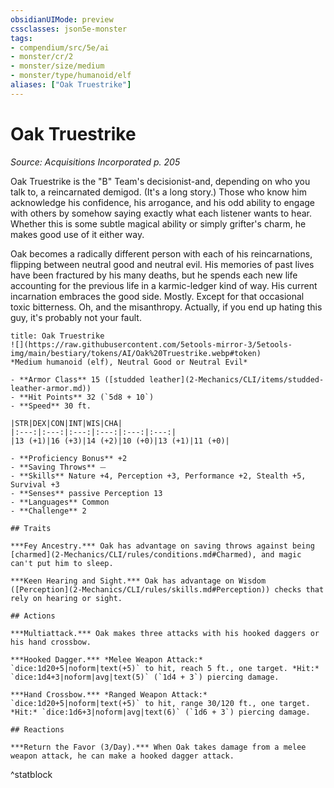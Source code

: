 ```yaml
---
obsidianUIMode: preview
cssclasses: json5e-monster
tags:
- compendium/src/5e/ai
- monster/cr/2
- monster/size/medium
- monster/type/humanoid/elf
aliases: ["Oak Truestrike"]
---
```

# Oak Truestrike
*Source: Acquisitions Incorporated p. 205*  

Oak Truestrike is the "B" Team's decisionist-and, depending on who you talk to, a reincarnated demigod. (It's a long story.) Those who know him acknowledge his confidence, his arrogance, and his odd ability to engage with others by somehow saying exactly what each listener wants to hear. Whether this is some subtle magical ability or simply grifter's charm, he makes good use of it either way.

Oak becomes a radically different person with each of his reincarnations, flipping between neutral good and neutral evil. His memories of past lives have been fractured by his many deaths, but he spends each new life accounting for the previous life in a karmic-ledger kind of way. His current incarnation embraces the good side. Mostly. Except for that occasional toxic bitterness. Oh, and the misanthropy. Actually, if you end up hating this guy, it's probably not your fault.

```ad-statblock
title: Oak Truestrike
![](https://raw.githubusercontent.com/5etools-mirror-3/5etools-img/main/bestiary/tokens/AI/Oak%20Truestrike.webp#token)
*Medium humanoid (elf), Neutral Good or Neutral Evil*

- **Armor Class** 15 ([studded leather](2-Mechanics/CLI/items/studded-leather-armor.md))
- **Hit Points** 32 (`5d8 + 10`)
- **Speed** 30 ft.

|STR|DEX|CON|INT|WIS|CHA|
|:---:|:---:|:---:|:---:|:---:|:---:|
|13 (+1)|16 (+3)|14 (+2)|10 (+0)|13 (+1)|11 (+0)|

- **Proficiency Bonus** +2
- **Saving Throws** ⏤
- **Skills** Nature +4, Perception +3, Performance +2, Stealth +5, Survival +3
- **Senses** passive Perception 13
- **Languages** Common
- **Challenge** 2

## Traits

***Fey Ancestry.*** Oak has advantage on saving throws against being [charmed](2-Mechanics/CLI/rules/conditions.md#Charmed), and magic can't put him to sleep.

***Keen Hearing and Sight.*** Oak has advantage on Wisdom ([Perception](2-Mechanics/CLI/rules/skills.md#Perception)) checks that rely on hearing or sight.

## Actions

***Multiattack.*** Oak makes three attacks with his hooked daggers or his hand crossbow.

***Hooked Dagger.*** *Melee Weapon Attack:* `dice:1d20+5|noform|text(+5)` to hit, reach 5 ft., one target. *Hit:* `dice:1d4+3|noform|avg|text(5)` (`1d4 + 3`) piercing damage.

***Hand Crossbow.*** *Ranged Weapon Attack:* `dice:1d20+5|noform|text(+5)` to hit, range 30/120 ft., one target. *Hit:* `dice:1d6+3|noform|avg|text(6)` (`1d6 + 3`) piercing damage.

## Reactions

***Return the Favor (3/Day).*** When Oak takes damage from a melee weapon attack, he can make a hooked dagger attack.
```
^statblock
